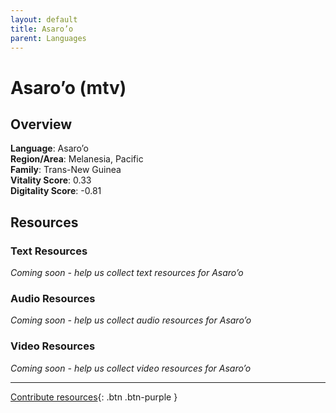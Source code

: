```yaml
---
layout: default
title: Asaro’o
parent: Languages
---
```


# Asaro’o (mtv)

## Overview

**Language**: Asaro’o  
**Region/Area**: Melanesia, Pacific  
**Family**: Trans-New Guinea  
**Vitality Score**: 0.33  
**Digitality Score**: -0.81  

## Resources

### Text Resources
*Coming soon - help us collect text resources for Asaro’o*

### Audio Resources
*Coming soon - help us collect audio resources for Asaro’o*

### Video Resources
*Coming soon - help us collect video resources for Asaro’o*

---

[Contribute resources](https://fairtrain.github.io/){: .btn .btn-purple }
